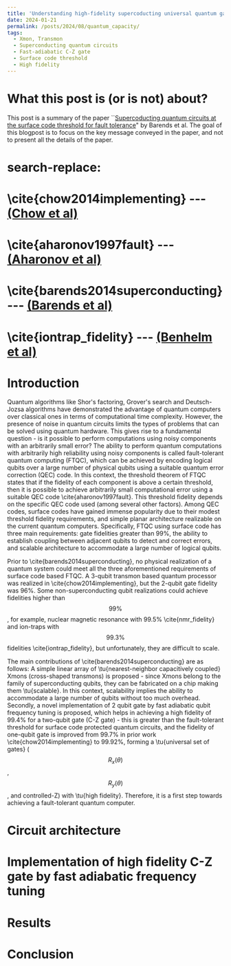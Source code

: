 ```yaml
---
title: 'Understanding high-fidelity supercoducting universal quantum gates'
date: 2024-01-21
permalink: /posts/2024/08/quantum_capacity/
tags:
  - Xmon, Transmon
  - Superconducting quantum circuits
  - Fast-adiabatic C-Z gate
  - Surface code threshold
  - High fidelity
---
```


What this post is (or is not) about?
======
This post is a summary of the paper ``[Supercoducting quantum circuits at the surface code threshold for fault tolerance](https://www.nature.com/articles/nature13171)" by Barends et al. The goal of this blogpost is to focus on the key message conveyed in the paper, and not to present all the details of the paper.

# search-replace:
# \cite{chow2014implementing} --- [(Chow et al)](https://www.nature.com/articles/ncomms5015) 
# \cite{aharonov1997fault} --- [(Aharonov et al)](https://dl.acm.org/doi/abs/10.1137/S0097539799359385)
# \cite{barends2014superconducting} --- [(Barends et al)](xhttps://www.nature.com/articles/nature13171) 
# \cite{iontrap_fidelity} --- [(Benhelm et al)](https://www.nature.com/articles/nphys961)

Introduction
======
Quantum algorithms like Shor's factoring, Grover's search and Deutsch-Jozsa algorithms have demonstrated the advantage of quantum computers over classical ones in terms of computational time complexity. However, the presence of noise in quantum circuits limits the types of problems that can be solved using quantum hardware. This gives rise to a fundamental question - is it possible to perform computations using noisy components with an arbitrarily small error? The ability to perform quantum computations with arbitrarily high reliability using noisy components is called fault-tolerant quantum computing (FTQC), which can be achieved by encoding logical qubits over a large number of physical qubits using a suitable quantum error correction (QEC) code. In this context, the threshold theorem of FTQC states that if the fidelity of each component is above a certain threshold, then it is possible to achieve arbitrarily small computational error using a suitable QEC code \cite{aharonov1997fault}. This threshold fidelity depends on the specific QEC code used (among several other factors). Among QEC codes, surface codes have gained immense popularity due to their modest threshold fidelity requirements, and simple planar architecture realizable on the current quantum computers. Specifically, FTQC using surface code has three main requirements: gate fidelities greater than 99\%, the ability to establish coupling between adjacent qubits to detect and correct errors, and scalable architecture to accommodate a large number of logical qubits.

Prior to \cite{barends2014superconducting}, no physical realization of a quantum system could meet all the three aforementioned requirements of surface code based FTQC. A 3-qubit transmon based quantum processor was realized in \cite{chow2014implementing}, but the 2-qubit gate fidelity was 96\%. Some non-superconducting qubit realizations could achieve fidelities higher than $$99\%$$, for example, nuclear magnetic resonance with 99.5\% \cite{nmr_fidelity} and ion-traps with $$99.3\%$$ fidelities \cite{iontrap_fidelity}, but unfortunately, they are difficult to scale.

The main contributions of \cite{barends2014superconducting} are as follows:
A simple linear array of \tu{nearest-neighbor capacitively coupled} Xmons (cross-shaped transmons) is proposed - since Xmons belong to the family of superconducting qubits, they can be fabricated on a chip making them \tu{scalable}. In this context, scalability implies the ability to accommodate a large number of qubits without too much overhead. Secondly, a novel implementation of 2 qubit gate by fast adiabatic qubit frequency tuning is proposed, which helps in achieving a high fidelity of 99.4\% for a two-qubit gate (C-Z gate) - this is greater than the fault-tolerant threshold for surface code protected quantum circuits, and the fidelity of one-qubit gate is improved from 99.7\% in prior work \cite{chow2014implementing} to 99.92\%, forming a \tu{universal set of gates} ($$R_x(\theta)$$, $$R_y(\theta)$$, and controlled-Z) with \tu{high fidelity}. Therefore, it is a first step towards achieving a fault-tolerant quantum computer.


Circuit architecture
======


Implementation of high fidelity C-Z gate by fast adiabatic frequency tuning
======


Results
======


Conclusion
======

